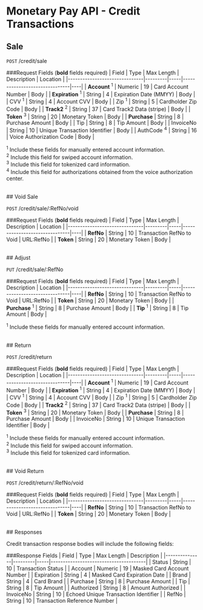 # Monetary Pay API - Credit Transactions

## Sale

`POST` /credit/sale

###Request Fields (**bold** fields required)
| Field                         | Type    | Max Length  | Description                   | Location |
|-------------------------------|---------|-----|-------------------------------|----|
| **Account** <sup>1</sup>      | Numeric | 19  | Card Account Number           | Body |
| **Expiration** <sup>1</sup>   | String  | 4   | Expiration Date (MMYY)        | Body |
| CVV <sup>1</sup>              | String  | 4   | Account CVV                   | Body |
| Zip <sup>1</sup>              | String  | 5   | Cardholder Zip Code           | Body |
| **Track2** <sup>2</sup>       | String  | 37  | Card Track2 Data (stripe)     | Body |
| **Token** <sup>3</sup>        | String  | 20  | Monetary Token                | Body |
| **Purchase**                  | String  | 8   | Purchase Amount               | Body |
| Tip                           | String  | 8   | Tip Amount                    | Body |
| InvoiceNo                     | String  | 10  | Unique Transaction Identifier | Body |
| AuthCode  <sup>4</sup>        | String  | 16  | Voice Authorization Code      | Body |

<sup>1</sup> Include these fields for manually entered account information.<br />
<sup>2</sup> Include this field for swiped account information.<br />
<sup>3</sup> Include this field for tokenized card information.<br />
<sup>4</sup> Include this field for authorizations obtained from the voice authorization center.

<br />
## Void Sale

`POST` /credit/sale/:RefNo/void

###Request Fields (**bold** fields required)
| Field                         | Type    | Max Length  | Description                   | Location |
|-------------------------------|---------|-----|-------------------------------|----|
| **RefNo**                     | String  | 10  | Transaction RefNo to Void     | URL:RefNo |
| **Token**                     | String  | 20  | Monetary Token                | Body |

<br />
## Adjust

`PUT` /credit/sale/:RefNo

###Request Fields (**bold** fields required)
| Field                         | Type    | Max Length  | Description                   | Location |
|-------------------------------|---------|-----|-------------------------------|----|
| **RefNo**                     | String  | 10  | Transaction RefNo to Void     | URL:RefNo |
| **Token**                     | String  | 20  | Monetary Token                | Body |
| **Purchase** <sup>1</sup>     | String  | 8   | Purchase Amount               | Body |
| **Tip** <sup>1</sup>          | String  | 8   | Tip Amount                    | Body |

<sup>1</sup> Include these fields for manually entered account information.<br />

<br />
## Return

`POST` /credit/return

###Request Fields (**bold** fields required)
| Field                         | Type    | Max Length  | Description                   | Location |
|-------------------------------|---------|-----|-------------------------------|----|
| **Account** <sup>1</sup>      | Numeric | 19  | Card Account Number           | Body |
| **Expiration** <sup>1</sup>   | String  | 4   | Expiration Date (MMYY)        | Body |
| CVV <sup>1</sup>              | String  | 4   | Account CVV                   | Body |
| Zip <sup>1</sup>              | String  | 5   | Cardholder Zip Code           | Body |
| **Track2** <sup>2</sup>       | String  | 37  | Card Track2 Data (stripe)     | Body |
| **Token** <sup>3</sup>        | String  | 20  | Monetary Token                | Body |
| **Purchase**                  | String  | 8   | Purchase Amount               | Body |
| InvoiceNo                     | String  | 10  | Unique Transaction Identifier | Body |

<sup>1</sup> Include these fields for manually entered account information.<br />
<sup>2</sup> Include this field for swiped account information.<br />
<sup>3</sup> Include this field for tokenized card information.

<br />
## Void Return

`POST` /credit/return/:RefNo/void

###Request Fields (**bold** fields required)
| Field                         | Type    | Max Length  | Description                   | Location |
|-------------------------------|---------|-----|-------------------------------|----|
| **RefNo**                     | String  | 10  | Transaction RefNo to Void     | URL:RefNo |
| **Token**                     | String  | 20  | Monetary Token                | Body |

<br />
## Responses

Credit transaction response bodies will include the following fields:

###Response Fields
| Field         | Type    | Max Length  | Description                           |
|---------------|---------|-----|---------------------------------------|
| Status        | String  | 10  | Transaction Status                    |
| Account       | Numeric | 19  | Masked Card Account Number            |
| Expiration    | String  | 4   | Masked Card Expiration Date           |
| Brand         | String  | 4   | Card Brand                            |
| Purchase      | String  | 8   | Purchase Amount                       |
| Tip           | String  | 8   | Tip Amount                            |
| Authorized    | String  | 8   | Amount Authorized                     |
| InvoiceNo     | String  | 10  | Echoed Unique Transaction Identifier  |
| RefNo         | String  | 10  | Transaction Reference Number          |
